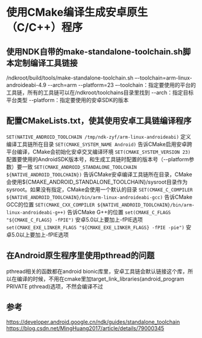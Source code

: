 # 使用CMake编译生成安卓原生（C/C++）程序

## 使用NDK自带的make-standalone-toolchain.sh脚本定制编译工具链接
/ndkroot/build/tools/make-standalone-toolchain.sh –-toolchain=arm-linux-androideabi-4.9 --arch=arm --platform=23
–-toolchain：指定要使用的平台的工具链，所有的工具链可以在/ndkroot/toolchains目录里找到
--arch：指定目标平台类型
--platform：指定要使用的安卓SDK的版本

## 配置CMakeLists.txt，使其使用安卓工具链编译程序
`SET(NATIVE_ANDROID_TOOLCHAIN /tmp/ndk-zyf/arm-linux-androideabi)`
    定义编译工具链所在目录
`SET(CMAKE_SYSTEM_NAME Android)`
    告诉CMake启用安卓跨平台编译，CMake会初始化安卓交叉编译环境
`SET(CMAKE_SYSTEM_VERSION 23)`
    配置要使用的AndroidSDK版本号，和生成工具链时配置的版本号（--platform参数）要一致
`SET(CMAKE_ANDROID_STANDALONE_TOOLCHAIN ${NATIVE_ANDROID_TOOLCHAIN})`
    告诉CMake安卓编译工具链所在目录，CMake会使用${CMAKE_ANDROID_STANDALONE_TOOLCHAIN}/sysroot目录作为sysroot。如果没有指定，CMake会使用一个默认的目录
`SET(CMAKE_C_COMPILER ${NATIVE_ANDROID_TOOLCHAIN}/bin/arm-linux-androideabi-gcc)`
    告诉CMake GCC的位置
`SET(CMAKE_CXX_COMPILER ${NATIVE_ANDROID_TOOLCHAIN}/bin/arm-linux-androideabi-g++)`
    告诉CMake G++的位置
`set(CMAKE_C_FLAGS "${CMAKE_C_FLAGS} -fPIE")`
    安卓5.0以上要加上-fPIE选项
`set(CMAKE_EXE_LINKER_FLAGS "${CMAKE_EXE_LINKER_FLAGS} -fPIE -pie")`
    安卓5.0以上要加上-fPIE选项

## 在Android原生程序里使用pthread的问题
pthread相关的函数都在android bionic库里，安卓工具链会默认链接这个库，所以在编译的时候，不用在cmake里加target_link_libraries(android_program PRIVATE pthread)选项，不然会编译不过

## 参考
https://developer.android.google.cn/ndk/guides/standalone_toolchain
https://blog.csdn.net/MingHuang2017/article/details/79000345
